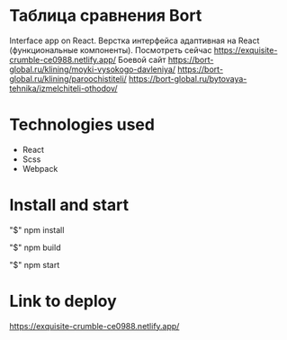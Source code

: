 # Таблица сравнения Bort
Interface app on React.
Верстка интерфейса адаптивная на React (функциональные компоненты).
Посмотреть сейчас https://exquisite-crumble-ce0988.netlify.app/
Боевой сайт 
https://bort-global.ru/klining/moyki-vysokogo-davleniya/
https://bort-global.ru/klining/paroochistiteli/
https://bort-global.ru/bytovaya-tehnika/izmelchiteli-othodov/

# Technologies used
- React
- Scss
- Webpack

# Install and start
"$" npm install 

"$" npm build

"$" npm start

# Link to deploy
https://exquisite-crumble-ce0988.netlify.app/






